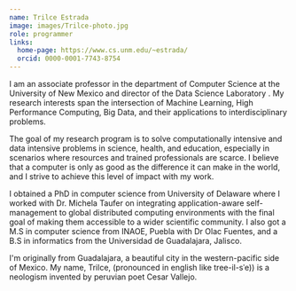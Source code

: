 ```yaml
---
name: Trilce Estrada
image: images/Trilce-photo.jpg
role: programmer
links:
  home-page: https://www.cs.unm.edu/~estrada/
  orcid: 0000-0001-7743-8754
---
```


I am an associate professor in the department of Computer Science at the University of New Mexico and director of the Data Science Laboratory . My research interests span the intersection of Machine Learning, High Performance Computing, Big Data, and their applications to interdisciplinary problems.

The goal of my research program is to solve computationally intensive and data intensive problems in science, health, and education, especially in scenarios where resources and trained professionals are scarce. I believe that a computer is only as good as the difference it can make in the world, and I strive to achieve this level of impact with my work.

I obtained a PhD in computer science from University of Delaware where I worked with Dr. Michela Taufer on integrating application-aware self-management to global distributed computing environments with the final goal of making them accessible to a wider scientific community. I also got a M.S in computer science from INAOE, Puebla with Dr Olac Fuentes, and a B.S in informatics from the Universidad de Guadalajara, Jalisco.

I'm originally from Guadalajara, a beautiful city in the western-pacific side of Mexico. My name, Trilce, (pronounced in english like tree-il-sˈe)) is a neologism invented by peruvian poet Cesar Vallejo.
